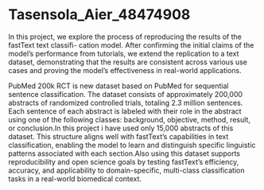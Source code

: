 # Tasensola_Aier_48474908
In this project, we explore the process of reproducing the results of the fastText text classifi-
cation model. After confirming the initial claims of the model’s performance from tutorials, we
extend the replication to a text dataset, demonstrating that the results are consistent
across various use cases and proving the model’s effectiveness in real-world applications.

PubMed 200k RCT is new dataset based on PubMed for sequential sentence classification. The
dataset consists of approximately 200,000 abstracts of randomized controlled trials, totaling 2.3
million sentences. Each sentence of each abstract is labeled with their role in the abstract using one
of the following classes: background, objective, method, result, or conclusion.In this project i have
used only 15,000 abstracts of this dataset. This structure aligns well with fastText’s capabilities in
text classification, enabling the model to learn and distinguish specific linguistic patterns associated
with each section.Also using this dataset supports reproducibility and open science goals by testing
fastText’s efficiency, accuracy, and applicability to domain-specific, multi-class classification tasks
in a real-world biomedical context.
